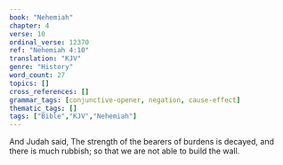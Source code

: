 ```yaml
---
book: "Nehemiah"
chapter: 4
verse: 10
ordinal_verse: 12370
ref: "Nehemiah 4:10"
translation: "KJV"
genre: "History"
word_count: 27
topics: []
cross_references: []
grammar_tags: [conjunctive-opener, negation, cause-effect]
thematic_tags: []
tags: ["Bible","KJV","Nehemiah"]
---
```

And Judah said, The strength of the bearers of burdens is decayed, and there is much rubbish; so that we are not able to build the wall.
